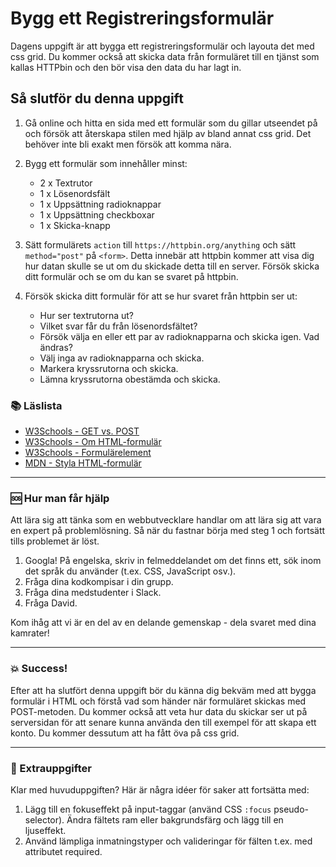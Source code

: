 # Bygg ett Registreringsformulär

Dagens uppgift är att bygga ett registreringsformulär och layouta det med css grid. Du kommer också att skicka data från formuläret till en tjänst som kallas HTTPbin och den bör visa den data du har lagt in.

## Så slutför du denna uppgift

1. Gå online och hitta en sida med ett formulär som du gillar utseendet på och försök att återskapa stilen med hjälp av bland annat css grid. Det behöver inte bli exakt men försök att komma nära.

2. Bygg ett formulär som innehåller minst:

   - 2 x Textrutor
   - 1 x Lösenordsfält
   - 1 x Uppsättning radioknappar
   - 1 x Uppsättning checkboxar
   - 1 x Skicka-knapp

3. Sätt formulärets `action` till `https://httpbin.org/anything` och sätt `method="post"` på `<form>`. Detta innebär att httpbin kommer att visa dig hur datan skulle se ut om du skickade detta till en server. Försök skicka ditt formulär och se om du kan se svaret på httpbin.

4. Försök skicka ditt formulär för att se hur svaret från httpbin ser ut:

   - Hur ser textrutorna ut?
   - Vilket svar får du från lösenordsfältet?
   - Försök välja en eller ett par av radioknapparna och skicka igen. Vad ändras?
   - Välj inga av radioknapparna och skicka.
   - Markera kryssrutorna och skicka.
   - Lämna kryssrutorna obestämda och skicka.

### :books: Läslista

- [W3Schools - GET vs. POST](https://www.w3schools.com/tags/ref_httpmethods.asp)
- [W3Schools - Om HTML-formulär](https://www.w3schools.com/html/html_forms.asp)
- [W3Schools - Formulärelement](https://www.w3schools.com/html/html_form_elements.asp)
- [MDN - Styla HTML-formulär](https://developer.mozilla.org/en-US/docs/Learn/HTML/Forms/Styling_HTML_forms)

---

### :sos: Hur man får hjälp

Att lära sig att tänka som en webbutvecklare handlar om att lära sig att vara en expert på problemlösning. Så när du fastnar börja med steg 1 och fortsätt tills problemet är löst.

1. Googla! På engelska, skriv in felmeddelandet om det finns ett, sök inom det språk du använder (t.ex. CSS, JavaScript osv.).
2. Fråga dina kodkompisar i din grupp.
3. Fråga dina medstudenter i Slack.
4. Fråga David.

Kom ihåg att vi är en del av en delande gemenskap - dela svaret med dina kamrater!

---

### :boom: Success!

Efter att ha slutfört denna uppgift bör du känna dig bekväm med att bygga formulär i HTML och förstå vad som händer när formuläret skickas med POST-metoden. Du kommer också att veta hur data du skickar ser ut på serversidan för att senare kunna använda den till exempel för att skapa ett konto. Du kommer dessutum att ha fått öva på css grid.

---

### :runner: Extrauppgifter

Klar med huvuduppgiften? Här är några idéer för saker att fortsätta med:

1. Lägg till en fokuseffekt på input-taggar (använd CSS `:focus` pseudo-selector). Ändra fältets ram eller bakgrundsfärg och lägg till en ljuseffekt.
2. Använd lämpliga inmatningstyper och valideringar för fälten
   t.ex. med attributet required.
